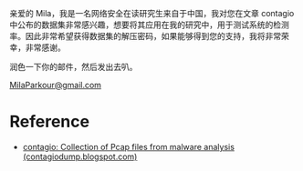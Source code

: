 亲爱的 Mila，我是一名网络安全在读研究生来自于中国，我对您在文章 contagio 中公布的数据集非常感兴趣，想要将其应用在我的研究中，用于测试系统的检测率。因此非常希望获得数据集的解压密码，如果能够得到您的支持，我将非常荣幸，非常感谢。

润色一下你的邮件，然后发出去叭。

MilaParkour@gmail.com

# Reference
- [contagio: Collection of Pcap files from malware analysis (contagiodump.blogspot.com)](https://contagiodump.blogspot.com/2013/04/collection-of-pcap-files-from-malware.html)